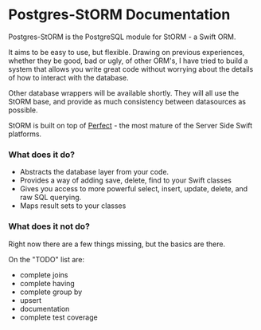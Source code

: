# Postgres-StORM Documentation

Postgres-StORM is the PostgreSQL module for StORM - a Swift ORM.

It aims to be easy to use, but flexible. Drawing on previous experiences, whether they be good, bad or ugly, of other ORM's, I have tried to build a system that allows you write great code without worrying about the details of how to interact with the database.

Other database wrappers will be available shortly. They will all use the StORM base, and provide as much consistency between datasources as possible.

StORM is built on top of [Perfect](https://github.com/PerfectlySoft/Perfect) - the most mature of the Server Side Swift platforms.

### What does it do?

* Abstracts the database layer from your code.
* Provides a way of adding save, delete, find to your Swift classes
* Gives you access to more powerful select, insert, update, delete, and raw SQL querying.
* Maps result sets to your classes


### What does it not do?

Right now there are a few things missing, but the basics are there. 

On the "TODO" list are:

* complete joins
* complete having
* complete group by
* upsert
* documentation
* complete test coverage
